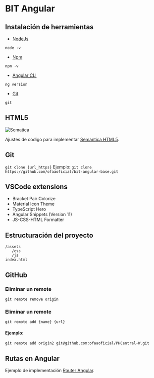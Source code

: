 # BIT Angular

## Instalación de herramientas
* [NodeJs](https://nodejs.org/es/)

`node -v`
* [Npm](https://www.npmjs.com/)

`npm -v`
* [Angular CLI](https://cli.angular.io/)

`ng version`

* [Git](https://git-scm.com/downloads)

`git `


## HTML5
![Sematica](https://miro.medium.com/max/1124/0*X7MpwofsIa7mO2HG.)

Ajustes de codigo para implementar [Semantica HTML5](https://www.arkaitzgarro.com/html5/capitulo-2.html).

## Git
` git clone {url_https} `
Ejemplo:
` git clone https://github.com/ofaaoficial/bit-angular-base.git `

## VSCode extensions
* Bracket Pair Colorize
* Material Icon Theme
* TypeScript Hero
* Angular Snippets (Version 11)
* JS-CSS-HTML Formatter


## Estructuración del proyecto

```files
/assets
   /css
   /js
index.html
```

## GitHub

### Eliminar un remote
 `git remote remove origin`
 
### Eliminar un remote
 `git remote add {name} {url}`
 #### Ejemplo:
 
 `git remote add origin2 git@github.com:ofaaoficial/PHCentral-W.git`


## Rutas en Angular

Ejemplo de implementación [Router Angular](https://stackblitz.com/edit/angular-lcjlwn?file=src%2Fapp%2Fapp.component.html).
